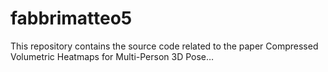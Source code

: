 # fabbrimatteo5
This repository contains the source code related to the paper Compressed Volumetric Heatmaps for Multi-Person 3D Pose…
